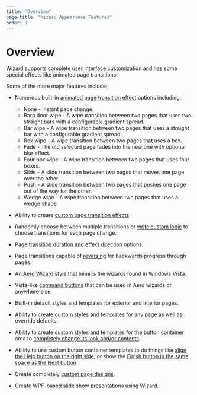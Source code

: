 ```yaml
---
title: "Overview"
page-title: "Wizard Appearance Features"
order: 1
---
```

# Overview

Wizard supports complete user interface customization and has some special effects like animated page transitions.

Some of the more major features include:

- Numerous built-in [animated page transition effect](transition-effects.md) options including:
  
  - None - Instant page change.
  - Barn door wipe - A wipe transition between two pages that uses two straight bars with a configurable gradient spread.
  - Bar wipe - A wipe transition between two pages that uses a straight bar with a configurable gradient spread.
  - Box wipe - A wipe transition between two pages that uses a box.
  - Fade - The old selected page fades into the new one with optional blur effect.
  - Four box wipe - A wipe transition between two pages that uses four boxes.
  - Slide - A slide transition between two pages that moves one page over the other.
  - Push - A slide transition between two pages that pushes one page out of the way for the other.
  - Wedge wipe - A wipe transition between two pages that uses a wedge shape.

- Ability to create [custom page transition effects](transition-effects.md).

- Randomly choose between multiple transitions or [write custom logic](transition-effects.md) to choose transitions for each page change.

- Page [transition duration and effect direction](transition-effects.md) options.

- Page transitions capable of [reversing](transition-effects.md) for backwards progress through pages.

- An [Aero Wizard](aero-wizard.md) style that mimics the wizards found in Windows Vista.

- Vista-like [command buttons](aero-wizard.md) that can be used in Aero wizards or anywhere else.

- Built-in default styles and templates for exterior and interior pages.

- Ability to create [custom styles and templates](styles-templates.md) for any page as well as override defaults.

- Ability to create custom styles and templates for the button container area to [completely change its look and/or contents](styles-templates.md).

- Ability to use custom button container templates to do things like [align the Help button on the right side](styles-templates.md), or show the [Finish button in the same space as the Next button](styles-templates.md).

- Create completely [custom page designs](custom-pages.md).

- Create WPF-based [slide show presentations](slide-shows.md) using Wizard.
